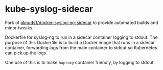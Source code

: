 # kube-syslog-sidecar

Fork of [aknuds1/docker-syslog-ng-sidecar](https://github.com/aknuds1/docker-syslog-ng-sidecar) to provide automated builds and minor tweaks.

Dockerfile for syslog-ng to run in a sidecar container logging to stdout. The purpose of this
Dockerfile is to build a Docker image that runs in a sidecar container, forwarding logs
from the main container to stdout so Kubernetes can pick up the logs.

One use of this is to make `haproxy` container friendly, by logging to stdout.
